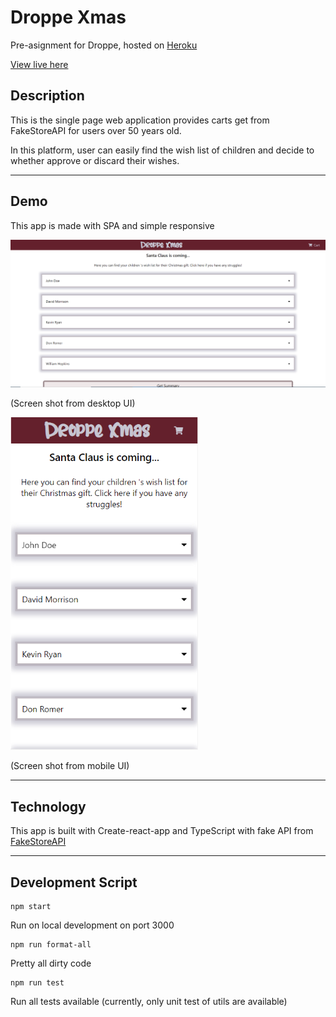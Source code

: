 # Droppe Xmas

Pre-asignment for Droppe, hosted on [Heroku](https://www.heroku.com/)

[View live here](https://droppexmas-klez.herokuapp.com/)

## Description

This is the single page web application provides carts get from FakeStoreAPI for users over 50 years old. 

In this platform, user can easily find the wish list of children and decide to whether approve or discard their wishes.


---

## Demo

This app is made with SPA and simple responsive


<img src="./public/screenshot/desktop-interface.PNG" width="1000" alt="desktop UI">

(Screen shot from desktop UI)

<img src="./public/screenshot/phone-UI.PNG" width="300" alt="Mobile UI">

(Screen shot from mobile UI)


---

## Technology

This app is built with Create-react-app and TypeScript with fake API from [FakeStoreAPI](https://fakestoreapi.com/docs)

---

## Development Script

```
npm start
```

Run on local development on port 3000

```
npm run format-all
```

Pretty all dirty code

```
npm run test
```
Run all tests available (currently, only unit test of utils are available)
